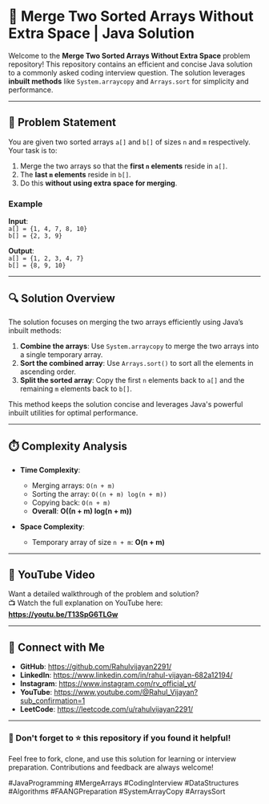 # 🚀 Merge Two Sorted Arrays Without Extra Space | Java Solution

Welcome to the **Merge Two Sorted Arrays Without Extra Space** problem repository! This repository contains an efficient and concise Java solution to a commonly asked coding interview question. The solution leverages **inbuilt methods** like `System.arraycopy` and `Arrays.sort` for simplicity and performance.

---

## 📜 Problem Statement

You are given two sorted arrays `a[]` and `b[]` of sizes `n` and `m` respectively. Your task is to:
1. Merge the two arrays so that the **first `n` elements** reside in `a[]`.
2. The **last `m` elements** reside in `b[]`.
3. Do this **without using extra space for merging**.

### Example

**Input**:  
`a[] = {1, 4, 7, 8, 10}`  
`b[] = {2, 3, 9}`  

**Output**:  
`a[] = {1, 2, 3, 4, 7}`  
`b[] = {8, 9, 10}`  

---

## 🔍 Solution Overview

The solution focuses on merging the two arrays efficiently using Java’s inbuilt methods:  
1. **Combine the arrays**: Use `System.arraycopy` to merge the two arrays into a single temporary array.  
2. **Sort the combined array**: Use `Arrays.sort()` to sort all the elements in ascending order.  
3. **Split the sorted array**: Copy the first `n` elements back to `a[]` and the remaining `m` elements back to `b[]`.

This method keeps the solution concise and leverages Java's powerful inbuilt utilities for optimal performance.

---

## ⏱️ Complexity Analysis

- **Time Complexity**:  
  - Merging arrays: `O(n + m)`  
  - Sorting the array: `O((n + m) log(n + m))`  
  - Copying back: `O(n + m)`  
  - **Overall**: **O((n + m) log(n + m))**

- **Space Complexity**:  
  - Temporary array of size `n + m`: **O(n + m)**

---

## 🎥 YouTube Video

Want a detailed walkthrough of the problem and solution?  
📺 Watch the full explanation on YouTube here: **https://youtu.be/T13SpG6TLGw**

---

## 🤝 Connect with Me

- **GitHub**: https://github.com/Rahulvijayan2291/  
- **LinkedIn**: https://www.linkedin.com/in/rahul-vijayan-682a12194/  
- **Instagram**: https://www.instagram.com/rv_official_yt/
- **YouTube**: https://www.youtube.com/@Rahul_Vijayan?sub_confirmation=1
- **LeetCode**: https://leetcode.com/u/rahulvijayan2291/ 


---

### 🌟 Don't forget to ⭐ this repository if you found it helpful!  
Feel free to fork, clone, and use this solution for learning or interview preparation. Contributions and feedback are always welcome!

#JavaProgramming #MergeArrays #CodingInterview #DataStructures #Algorithms #FAANGPreparation #SystemArrayCopy #ArraysSort
